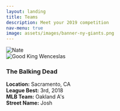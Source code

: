 ```yaml
---
layout: landing
title: Teams
description: Meet your 2019 competition
nav-menu: true
image: assets/images/banner-ny-giants.png
---
```


<!-- Image -->
<div class="box alt">
	<div class="row 25% uniform">
		<div class="4u"><span class="image fit"><img src="assets/images/teams-nate-2.png" alt="Nate" /></span></div>
		<div class="4u"><span class="image fit"><img src="assets/images/teams-amanda-2.png" alt="" /></span></div>
		<div class="4u$"><span class="image fit"><img src="assets/images/teams-wild.png" alt="Good King Wenceslas" /></span></div>
		<!-- Break -->
		<div class="4u"><span class="image fit"><img src="assets/images/teams-sean.png" alt="" /></span></div>
		<div class="4u"><h3>The Balking Dead</h3><span class="image fit"><img src="assets/images/teams-josh-2.png" alt="" /></span><span><b>Location:</b> Sacramento, CA <br> <b>League Best:</b> 3rd, 2018 <br> <b>MLB Team:</b> Oakland A's <br> <b>Street Name:</b> Josh</span></div>
		<!-- Break -->
		<div class="4u"><span class="image fit"><img src="assets/images/teams-ryan.png" alt="" /></span></div>
		<div class="4u"><span class="image fit"><img src="assets/images/teams-kevin.png" alt="" /></span></div>
		<div class="4u$"><span class="image fit"><img src="assets/images/teams-yesi.png" alt="" /></span></div>
		<div class="4u$"><span class="image fit"><img src="assets/images/teams-nichole.png" alt="" /></span></div>
		<div class="4u$"><span class="image fit"><img src="assets/images/teams-andy.png" alt="" /></span></div>
	</div>
</div>


<!-- table -->
<!--
| | |
|--|--|--|
| ![Josh](/assets/images/teams-josh.png) |  **Team**: The Balking Dead <br>**Location**: Sacramento, CA <br>**League Best**: 3rd, 2018 <br>**MLB Team**:  Oakland A's <br>**Street Name**: Josh |
| | |
|--|--|--|
| ![Nate](/assets/images/teams-nate.png) | **Team**: Team Smitha <br>**Location**: Seattle, WA <br>**League Best**: 1st, 2015 (legacy) <br>**MLB Team**:  SF Giants <br>**Street Name**: Nate
| | |
|--|--|--|
| ![Amanda](/assets/images/teams-amanda.png) | <br>**Team**: Team Ready to Win <br>**Location**: Sacramento, CA <br>**League Best**: 1st, 2018 <br>**MLB Team**:  Oakland A's <br>**Street Name**: Amanda |
| |  |
|--|--|--|
| ![Andy](/assets/images/teams-andy.png) | <br>**Team**: Team Warren <br>**Location**: Tempe, AZ <br>**League Best**: 3rd, 2016 <br>**MLB Team**:  Seattle Mariners <br>**Street Name**: Andy |
| |  |
|--|--|--|
| ![Jake](/assets/images/teams-wild.png) | <br>**Team**: Good King Wenceslas <br>**Location**: Seattle, WA <br>**League Best**: 1st, 2016 <br>**MLB Team**:  Seattle Mariners <br>**Street Name**: Jake|
| |  |
|--|--|--|
| ![Sean](/assets/images/teams-sean.png) | <br>**Team**: Oh Oh Oh Tani <br>**Location**: Seattle, WA <br>**League Best**: 2nd, 2018 <br>**MLB Team**:  Seattle Mariners <br>**Street Name**: Sean|
| |  |
|--|--|--|
| ![Nichole](/assets/images/teams-nichole.png) | <br>**Team**: A Team Has No Name <br>**Location**: Washington, DC <br>**League Best**: 1st, 2017 <br>**MLB Team**:  Seattle Mariners <br>**Street Name**: Nichole |
| |  |
|--|--|--|
| ![Ryan](/assets/images/teams-ryan.png) | <br>**Team**: King In The East? <br>**Location**: Washington, DC <br>**League Best**: 2nd, 2017 <br>**MLB Team**:  Seattle, WA <br>**Street Name**: Ryan |
| | |
|--|--|--|
| ![Kevin](/assets/images/) | **Team**: Lil Haynes <br>**Location**: Seattle, WA <br> **League Best**: NA <br> **MLB Team**:  SF Giants <br> **Street Name**: Kevin |
| | |
|--|--|--|
| ![Yesi](/assets/images/teams-yesi.png) | **Team**: Mad Bummer <br>**Location**: Seattle, WA <br> **League Best**: 2nd, 2016 <br> **MLB Team**:  SF Giants <br> **Street Name**: Yesi |
-->
